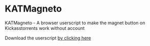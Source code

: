 # KATMagneto
KATMagneto - A browser userscript to make the magnet button on Kickasstorrents work without account

Download the userscript [by clicking here](https://raw.githubusercontent.com/Favna/KATMagneto/master/KATMagneto.user.js)

